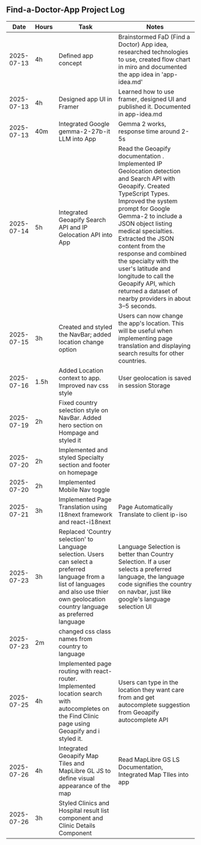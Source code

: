 ## Find-a-Doctor-App Project Log

| Date       | Hours | Task                                                                                                                                                                                         | Notes                                                                                                                                                                                                                                                                                                                                                                                                                                          |
| ---------- | ----- | -------------------------------------------------------------------------------------------------------------------------------------------------------------------------------------------- | ---------------------------------------------------------------------------------------------------------------------------------------------------------------------------------------------------------------------------------------------------------------------------------------------------------------------------------------------------------------------------------------------------------------------------------------------- |
| 2025-07-13 | 4h    | Defined app concept                                                                                                                                                                          | Brainstormed FaD (Find a Doctor) App idea, researched technologies to use, created flow chart in miro and documented the app idea in 'app-idea.md'                                                                                                                                                                                                                                                                                             |
| 2025-07-13 | 4h    | Designed app UI in Framer                                                                                                                                                                    | Learned how to use framer, designed UI and published it. Documented in app-idea.md                                                                                                                                                                                                                                                                                                                                                             |
| 2025-07-13 | 40m   | Integrated Google gemma-2-27b-it LLM into App                                                                                                                                                | Gemma 2 works, response time around 2-5s                                                                                                                                                                                                                                                                                                                                                                                                       |
| 2025-07-14 | 5h    | Integrated Geoapify Search API and IP Gelocation API into App                                                                                                                                | Read the Geoapify documentation . Implemented IP Geolocation detection and Search API with Geoapify. Created TypeScript Types. Improved the system prompt for Google Gemma-2 to include a JSON object listing medical specialties. Extracted the JSON content from the response and combined the specialty with the user's latitude and longitude to call the Geoapify API, which returned a dataset of nearby providers in about 3–5 seconds. |
| 2025-07-15 | 3h    | Created and styled the NavBar; added location change option                                                                                                                                  | Users can now change the app's location. This will be useful when implementing page translation and displaying search results for other countries.                                                                                                                                                                                                                                                                                             |
| 2025-07-16 | 1.5h  | Added Location context to app. Improved nav css style                                                                                                                                        | User geolocation is saved in session Storage                                                                                                                                                                                                                                                                                                                                                                                                   |
| 2025-07-19 | 2h    | Fixed country selection style on NavBar. Added hero section on Hompage and styled it                                                                                                         |                                                                                                                                                                                                                                                                                                                                                                                                                                                |
| 2025-07-20 | 2h    | Implemented and styled Specialty section and footer on homepage                                                                                                                              |                                                                                                                                                                                                                                                                                                                                                                                                                                                |
| 2025-07-20 | 2h    | Implemented Mobile Nav toggle                                                                                                                                                                |                                                                                                                                                                                                                                                                                                                                                                                                                                                |
| 2025-07-21 | 3h    | Implemented Page Translation using I18next framework and react-i18next                                                                                                                       | Page Automatically Translate to client ip-iso                                                                                                                                                                                                                                                                                                                                                                                                  |
| 2025-07-23 | 3h    | Replaced 'Country selection' to Language selection. Users can select a preferred language from a list of languages and also use thier own geolocation country language as preferred language | Language Selection is better than Country Selection. If a user selects a preferred language, the language code signifies the country on navbar, just like google's language selection UI                                                                                                                                                                                                                                                       |
| 2025-07-23 | 2m    | changed css class names from country to language                                                                                                                                             |                                                                                                                                                                                                                                                                                                                                                                                                                                                |
| 2025-07-25 | 4h    | Implemented page routing with react-router. Implemented location search with autocompletes on the Find Clinic page using Geoapify and i styled it.                                           | Users can type in the location they want care from and get autocomplete suggestion from Geoapify autocomplete API                                                                                                                                                                                                                                                                                                                              |
| 2025-07-26 | 4h    | Integrated Geoapify Map Tiles and MapLibre GL JS to define visual appearance of the map                                                                                                      | Read MapLibre GS LS Documentation, Integrated Map TIles into app                                                                                                                                                                                                                                                                                                                                                                               |
| 2025-07-26 | 3h    | Styled Clinics and Hospital result list component and Clinic Details Component                                                                                                               |                                                                                                                                                                                                                                                                                                                                                                                                                                                |
